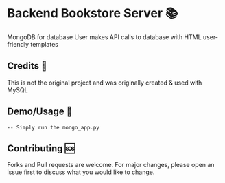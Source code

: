 # Backend Bookstore Server 📚

MongoDB for database
User makes API calls to database with HTML user-friendly templates

## Credits 👤

This is not the original project and was originally created & used with MySQL

## Demo/Usage 👤

```
-- Simply run the mongo_app.py

```
## Contributing 🆘

Forks and Pull requests are welcome. For major changes, please open an issue first to discuss what you would like to change.

